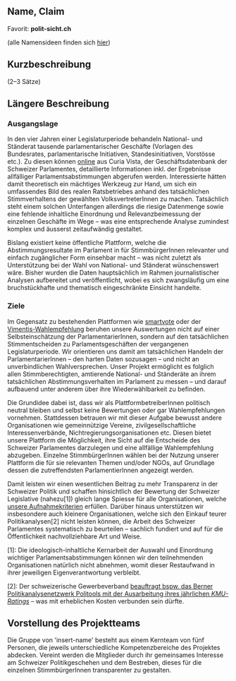 ## Name, Claim

Favorit: **polit-sicht.ch**

(alle Namensideen finden sich [hier](https://github.com/blank-tree/op-konzept/wiki/Ideen-Projektnamen-und--domain))

## Kurzbeschreibung

(2–3 Sätze)

## Längere Beschreibung

### Ausgangslage

In den vier Jahren einer Legislaturperiode behandeln National- und Ständerat tausende parlamentarischer Geschäfte (Vorlagen des Bundesrates, parlamentarische Initiativen, Standesinitiativen, Vorstösse etc.). Zu diesen können [online](https://www.parlament.ch/de/ratsbetrieb/curia-vista) aus Curia Vista, der Geschäftsdatenbank der Schweizer Parlamentes, detaillierte Informationen inkl. der Ergebnisse allfälliger Parlamentsabstimmungen abgerufen werden. Interessierte hätten damit theoretisch ein mächtiges Werkzeug zur Hand, um sich ein umfassendes Bild des realen Ratsbetriebes anhand des tatsächlichen Stimmverhaltens der gewählten VolksvertreterInnen zu machen. Tatsächlich steht einem solchen Unterfangen allerdings die riesige Datenmenge sowie eine fehlende inhaltliche Einordnung und Relevanzbeimessung der einzelnen Geschäfte im Wege – was eine entsprechende Analyse zumindest komplex und äusserst zeitaufwändig gestaltet.

Bislang existiert keine öffentliche Plattform, welche die Abstimmungsresultate im Parlament in für StimmbürgerInnen relevanter und einfach zugänglicher Form einsehbar macht – was nicht zuletzt als Unterstützung bei der Wahl von National- und Ständerat wünschenswert wäre. Bisher wurden die Daten hauptsächlich im Rahmen journalistischer Analysen aufbereitet und veröffentlicht, wobei es sich zwangsläufig um eine bruchstückhafte und thematisch eingeschränkte Einsicht handelte. 

### Ziele

Im Gegensatz zu bestehenden Plattformen wie [smartvote](https://smartvote.ch/) oder der [Vimentis-Wahlempfehlung](https://www.vimentis.ch/wahlen) beruhen unsere Auswertungen nicht auf einer Selbsteinschätzung der ParlamentarierInnen, sondern auf den tatsächlichen Stimmentscheiden zu Parlamentsgeschäften der vergangenen Legislaturperiode. Wir orientieren uns damit am tatsächlichen Handeln der ParlamentarierInnen – den harten Daten sozusagen – und nicht an unverbindlichen Wahlversprechen. Unser Projekt ermöglicht es folglich allen Stimmberechtigten, amtierende National- und Ständeräte an ihrem tatsächlichen Abstimmungsverhalten im Parlament zu messen – und darauf aufbauend unter anderem über ihre Wiederwählbarkeit zu befinden.

Die Grundidee dabei ist, dass wir als PlattformbetreiberInnen politisch neutral bleiben und selbst keine Bewertungen oder gar Wahlempfehlungen vornehmen. Stattdessen betrauen wir mit dieser Aufgabe bewusst andere Organisationen wie gemeinnützige Vereine, zivilgesellschaftliche Interessenverbände, Nichtregierungsorganisationen etc. Diesen bietet unsere Plattform die Möglichkeit, ihre Sicht auf die Entscheide des Schweizer Parlamentes darzulegen und eine allfällige Wahlempfehlung abzugeben. Einzelne StimmbürgerInnen wählen bei der Nutzung unserer Plattform die für sie relevanten Themen und/oder NGOs, auf Grundlage dessen die zutreffendsten ParlamentierInnen angezeigt werden. 

Damit leisten wir einen wesentlichen Beitrag zu mehr Transparenz in der Schweizer Politik und schaffen hinsichtlich der Bewertung der Schweizer Legislative (nahezu[1]) gleich lange Spiesse für alle Organisationen, welche [unsere Aufnahmekriterien](https://github.com/blank-tree/op-konzept/wiki/Aufnahmekriterien-f%C3%BCr-Organisationen) erfüllen. Darüber hinaus unterstützen wir insbesondere auch kleinere Organisationen, welche sich den Einkauf teurer Politikanalysen[2] nicht leisten können, die Arbeit des Schweizer Parlamentes systematisch zu beurteilen – sachlich fundiert und auf für die Öffentlichkeit nachvollziehbare Art und Weise.


[1]: Die ideologisch-inhaltliche Kernarbeit der Auswahl und Einordnung wichtiger Parlamentsabstimmungen können wir den teilnehmenden Organisationen natürlich nicht abnehmen, womit dieser Restaufwand in ihrer jeweiligen Eigenverantwortung verbleibt.

[2]: Der schweizerische Gewerbeverband [beauftragt bspw. das Berner Politikanalysenetzwerk Politools mit der Ausarbeitung ihres jährlichen _KMU-Ratings_](https://github.com/blank-tree/op-konzept/wiki/Vergleichbare-Projekte) – was mit erheblichen Kosten verbunden sein dürfte.


## Vorstellung des Projektteams

Die Gruppe von 'insert-name' besteht aus einem Kernteam von fünf Personen, die jeweils unterschiedliche Kompetenzbereiche des Projektes abdecken. Vereint werden die Mitglieder durch ihr gemeinsames Interesse am Schweizer Politikgeschehen und dem Bestreben, dieses für die einzelnen StimmbürgerInnen transparenter zu gestalten.
